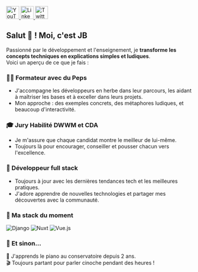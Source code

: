 
<div align="left">
  <a href="https://www.youtube.com/@levillageducode">
    <img src="https://img.shields.io/static/v1?message=Youtube&logo=youtube&label=&color=FF0000&logoColor=white&labelColor=&style=for-the-badge" height="35" alt="YouTube" />
  </a>
  <a href="https://www.linkedin.com/in/jblavisse/">
    <img src="https://img.shields.io/static/v1?message=LinkedIn&logo=linkedin&label=&color=0077B5&logoColor=white&labelColor=&style=for-the-badge" height="35" alt="LinkedIn" />
  </a>
  <a href="https://x.com/jblavisse">
    <img src="https://img.shields.io/static/v1?message=Twitter&logo=x&label=&color=181919&logoColor=white&labelColor=&style=for-the-badge" height="35" alt="Twitter" />
  </a>
</div>

## Salut 👋  ! Moi, c'est JB
Passionné par le développement et l'enseignement, je **transforme les concepts techniques en explications simples et ludiques**.   
Voici un aperçu de ce que je fais :

### 🧑‍🏫 Formateur avec du Peps
- J'accompagne les développeurs en herbe dans leur parcours, les aidant à maîtriser les bases et à exceller dans leurs projets.
- Mon approche : des exemples concrets, des métaphores ludiques, et beaucoup d'interactivité.

### 🎓 Jury Habilité DWWM et CDA
- Je m'assure que chaque candidat montre le meilleur de lui-même.
- Toujours là pour encourager, conseiller et pousser chacun vers l'excellence.

### 🌱 Développeur full stack
- Toujours à jour avec les dernières tendances tech et les meilleures pratiques.
- J'adore apprendre de nouvelles technologies et partager mes découvertes avec la communauté.

### 🔧 Ma stack du moment
![Django](https://img.shields.io/badge/Django-092E20?style=for-the-badge&logo=django&logoColor=white) 
![Nuxt](https://img.shields.io/badge/Nuxt-00C58E?style=for-the-badge&logo=nuxt.js&logoColor=white) 
![Vue.js](https://img.shields.io/badge/Vue.js-4FC08D?style=for-the-badge&logo=vue.js&logoColor=white) 

### 🌟 Et sinon...
🎹 J'apprends le piano au conservatoire depuis 2 ans.  
🎬 Toujours partant pour parler cinoche pendant des heures !

